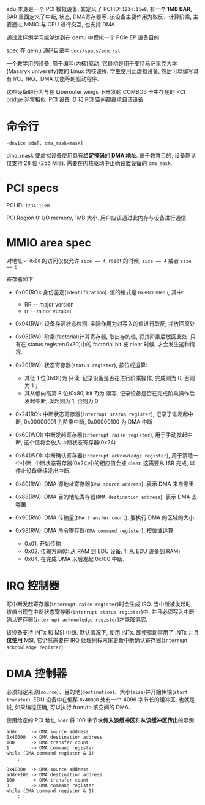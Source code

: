 
edu 本身是一个 PCI 模拟设备, 其定义了 PCI ID: `1234:11e8`, 有**一个 1MB BAR**, BAR 里面定义了中断, 状态, DMA寄存器等. 该设备主要作用为取反、计算阶乘, 主要通过 MMIO 与 CPU 进行交互, 也支持 DMA.

通过此样例学习能够达到在 qemu 中模拟一个 PCIe EP 设备目的.

spec 在 qemu 源码目录中 `docs/specs/edu.rst`

一个教学用的设备, 用于编写(内核)驱动. 它最初是用于支持马萨里克大学(Masaryk university)教的 Linux 内核课程. 学生使用此虚拟设备, 然后可以编写具有 I/O、IRQ、DMA 功能等的驱动程序.

这些设备的行为与在 Liberouter wings 下开发的 COMBO6 卡中存在的 PCI bridge 非常相似. PCI 设备 ID 和 PCI 空间都继承自该设备.

# 命令行

`-device edu[, dma_mask=mask]`

dma_mask 使虚拟设备使用具有**给定掩码**的 **DMA 地址**. 出于教育目的, 设备默认仅支持 28 位 (256 MiB). 需要在内核驱动中正确设置设备的 `dma_mask`.

# PCI specs

PCI ID: `1234:11e8`

PCI Region 0: I/O memory, 1MB 大小. 用户应该通过此内存与设备进行通信.

# MMIO area spec

对地址 `< 0x80` 的访问仅仅允许 `size == 4`. reset 的时候, `size == 4` 或者 `size == 8`

寄存器如下:

* 0x00(RO): 身份鉴定(`identification`). 值的格式是 `0xRRrr00edu`, 其中:
  * RR -- major version
  * rr -- minor version

* 0x04(RW): 设备存活状态检测, 实际作用为对写入的值进行取反, 并放回原处

* 0x08(RW): 阶乘(factorial)计算寄存器, 取出存的值, 将其阶乘后放回此处. 只有在 status register(0x20)中的 factorial bit 被 clear 时候, 才会发生这种情况.

* 0x20(RW): 状态寄存器(`status register`), 按位或运算:
  * 其低 1 位(0x01)为 只读, 记录设备是否在进行阶乘操作, 完成则为 0, 否则为 1；
  * 其从低向高第 8 位(0x80, bit 7)为 读写, 记录设备是否在完成阶乘操作后发起中断, 发起则为 1, 否则为 0

* 0x24(RO): 中断状态寄存器(`interrupt status register`), 记录了谁发起中断, 0x00000001 为阶乘中断, 0x00000100 为 DMA 中断

* 0x60(WO): 中断发起寄存器(`interrupt raise register`), 用于手动发起中断, 这个值将会放入中断状态寄存器(0x24)

* 0x64(WO): 中断确认寄存器(`interrupt acknowledge register`), 用于清除一个中断, 中断状态寄存器(0x24)中的相应值会被 clear. 这需要从 ISR 完成, 以停止设备继续发出中断.

* 0x80(RW): DMA 源地址寄存器(`DMA source address`). 表示 DMA 来自哪里.

* 0x88(RW): DMA 目的地址寄存器(`DMA destination address`). 表示 DMA 去哪里.

* 0x90(RW): DMA 传输量(`DMA transfer count`). 要执行 DMA 的区域的大小.

* 0x98(RW): DMA 命令寄存器(`DMA command register`), 按位或运算:
  * 0x01. 开始传输
  * 0x02. 传输方向(0: 从 RAM 到 EDU 设备; 1: 从 EDU 设备到 RAM)
  * 0x04. 在完成 DMA 以后发起 0x100 中断.

# IRQ 控制器

写中断发起寄存器(`interrupt raise register`)时会生成 IRQ. 当中断被发起时, 该值出现在中断状态寄存器(`interrupt status register`)中, 并且必须写入中断确认寄存器(`interrupt acknowledge register`)才能降低它.

该设备支持 INTx 和 MSI 中断. 默认情况下, 使用 INTx. 即使驱动禁用了 INTx 并且**仅使用** MSI, 它仍然需要在 IRQ 处理例程末尾更新中断确认寄存器(`interrupt acknowledge register`).

# DMA 控制器

必须指定来源(`source`)、目的地(`destination`)、大小(`size`)并开始传输(`start transfer`). EDU 设备中在偏移 `0x40000` 处有一个 4096 字节长的缓冲区. 也就是说, 如果编程正确, 可以执行 from/to 该空间的 DMA.

使用给定的 PCI 地址 `addr` 将 100 字节块**传入该缓冲区**和**从该缓冲区传出**的示例:

```
addr     -> DMA source address
0x40000  -> DMA destination address
100      -> DMA transfer count
1        -> DMA command register
while (DMA command register & 1)
    ;
```

```
0x40000  -> DMA source address
addr+100 -> DMA destination address
100      -> DMA transfer count
3        -> DMA command register
while (DMA command register & 1)
    ;
```